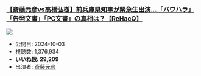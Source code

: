 ### [【斎藤元彦vs高橋弘樹】前兵庫県知事が緊急生出演...「パワハラ」「告発文書」「PC文書」の真相は？【ReHacQ】](https://www.youtube.com/watch?v=jNGjngpf05U)
[![](https://img.youtube.com/vi/jNGjngpf05U/sddefault.jpg)](https://www.youtube.com/watch?v=jNGjngpf05U)
-   公開日: 2024-10-03
-   視聴数: 1,376,934
-   **いいね数: 29,209**
-   出演者: [斎藤元彦](/rehacq_fan/people/斎藤元彦 "wikilink")
